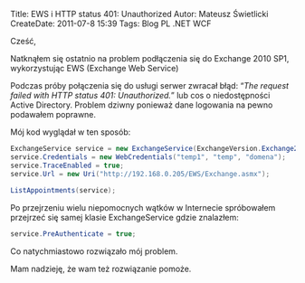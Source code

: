 Title: EWS i HTTP status 401: Unauthorized
Autor: Mateusz Świetlicki
CreateDate: 2011-07-8 15:39
Tags: 	Blog
		PL
		.NET
		WCF

Cześć,

Natknąłem się ostatnio na problem podłączenia się do Exchange 2010 SP1, wykorzystując EWS (Exchange Web Service)

Podczas próby połączenia się do usługi serwer zwracał błąd: “*The request failed with HTTP status 401: Unauthorized.*” lub cos o niedostępności Active Directory. 
Problem dziwny ponieważ dane logowania na pewno podawałem poprawne.

Mój kod wyglądał w ten sposób:

```c#
ExchangeService service = new ExchangeService(ExchangeVersion.Exchange2010_SP1);
service.Credentials = new WebCredentials("temp1", "temp", "domena");
service.TraceEnabled = true;
service.Url = new Uri("http://192.168.0.205/EWS/Exchange.asmx");
 
ListAppointments(service);
```

Po przejrzeniu wielu niepomocnych wątków w Internecie spróbowałem przejrzeć się samej klasie ExchangeService gdzie znalazłem:

```c#
service.PreAuthenticate = true;
```

Co natychmiastowo rozwiązało mój problem.

Mam nadzieję, że wam też rozwiązanie pomoże.